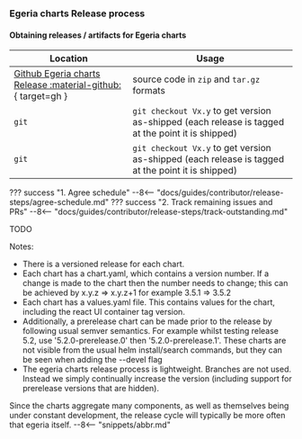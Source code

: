 <!-- SPDX-License-Identifier: CC-BY-4.0 -->
<!-- Copyright Contributors to the Egeria project 2020. -->

### Egeria charts Release process

#### Obtaining releases / artifacts for Egeria charts 

| Location | Usage |
|---|---|
| [Github Egeria charts Release :material-github:](https://github.com/odpi/egeria-charts/releases){ target=gh } | source code in `zip` and `tar.gz` formats |
| `git` | `git checkout Vx.y` to get version as-shipped (each release is tagged at the point it is shipped) |
| `git` | `git checkout Vx.y` to get version as-shipped (each release is tagged at the point it is shipped) |

??? success "1. Agree schedule"
    --8<-- "docs/guides/contributor/release-steps/agree-schedule.md"
??? success "2. Track remaining issues and PRs"
    --8<-- "docs/guides/contributor/release-steps/track-outstanding.md"
 
TODO

Notes:

* There is a versioned release for each chart.
* Each chart has a chart.yaml, which contains a version number. If a change is made to the chart then the number needs to change; this can be achieved by x.y.z => x.y.z+1 for example 3.5.1 => 3.5.2   
* Each chart has a values.yaml file. This contains values for the chart, including the react UI container tag version.
* Additionally, a prerelease chart can be made prior to the release by following usual semver semantics.
For example whilst testing release 5.2, use '5.2.0-prerelease.0' then '5.2.0-prerelease.1'.
These charts are not visible from the usual helm install/search commands, but they can be seen when adding the --devel flag
* The egeria charts release process is lightweight. Branches are not used. Instead we simply continually increase the version (including support for prerelease versions that are hidden).

Since the charts aggregate many components, as well as themselves being under constant development, the release cycle will typically be more often that egeria itself.
--8<-- "snippets/abbr.md"
